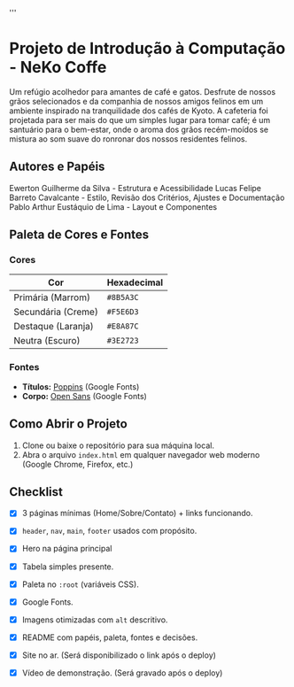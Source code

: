 '''
# Projeto de Introdução à Computação - NeKo Coffe

Um refúgio acolhedor para amantes de café e gatos. Desfrute de nossos grãos selecionados e da companhia de nossos amigos felinos em um ambiente inspirado na tranquilidade dos cafés de Kyoto. A cafeteria foi projetada para ser mais do que um simples lugar para tomar café; é um santuário para o bem-estar, onde o aroma dos grãos recém-moídos se mistura ao som suave do ronronar dos nossos residentes felinos.

## Autores e Papéis

Ewerton Guilherme da Silva - Estrutura e Acessibilidade
Lucas Felipe Barreto Cavalcante - Estilo, Revisão dos Critérios, Ajustes e Documentação
Pablo Arthur Eustáquio de Lima - Layout e Componentes

## Paleta de Cores e Fontes

### Cores

| Cor                | Hexadecimal |
| ------------------ | ----------- |
| Primária (Marrom)  | `#8B5A3C`   |
| Secundária (Creme) | `#F5E6D3`   |
| Destaque (Laranja) | `#E8A87C`   |
| Neutra (Escuro)    | `#3E2723`   |

### Fontes

- **Títulos:** [Poppins](https://fonts.google.com/specimen/Poppins) (Google Fonts)
- **Corpo:** [Open Sans](https://fonts.google.com/specimen/Open+Sans) (Google Fonts)

## Como Abrir o Projeto

1.  Clone ou baixe o repositório para sua máquina local.
3.  Abra o arquivo `index.html` em qualquer navegador web moderno (Google Chrome, Firefox, etc.)

## Checklist

- [x] 3 páginas mínimas (Home/Sobre/Contato) + links funcionando.
- [x] `header`, `nav`, `main`, `footer` usados com propósito.
- [x] Hero na página principal
- [x] Tabela simples presente.
- [x] Paleta no `:root` (variáveis CSS).
- [x] Google Fonts.
- [x] Imagens otimizadas com `alt` descritivo.
- [x] README com papéis, paleta, fontes e decisões.
- [x] Site no ar. (Será disponibilizado o link após o deploy)
- [x] Vídeo de demonstração. (Será gravado após o deploy)


